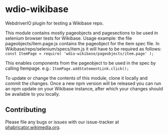 # wdio-wikibase
WebdriverIO plugin for testing a Wikibase repo.

This module contains mostly pageobjects and pagesections to be used in selenium browser tests for Wikibase.
Usage example:
the file pageobjects/item.page.js contains the pageobject for the item spec file. In Wikibase/repo/selenium/specs/item.js it will have to be required as follows:  
`const ItemPage = require( 'wdio-wikibase/pageobjects/item.page' );`

This enables components from the pageobject to be used in the spec by calling Itempage. e.g.:
`ItemPage.addStatementLink.click();`

To update or change the contents of this module, clone it locally and commit the changes. Once a new npm version will be released you can run an npm update on your Wikibase instance, after which your changes should be available to you locally.

## Contributing

Please file any bugs or issues with our issue-tracker at [phabricator.wikimedia.org](https://phabricator.wikimedia.org/maniphest/task/edit/form/1/?tags=Wikidata,Browser-Tests).
